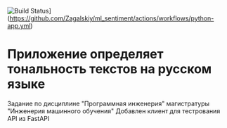 ![Build Status](https://github.com/Zagalskiy/ml_sentiment/workflows/python-app.yml/badge.svg)](https://github.com/Zagalskiy/ml_sentiment/actions/workflows/python-app.yml)

# Приложение определяет тональность текстов на русском языке

Задание по дисциплине "Программная инженерия" магистратуры "Инженерия машинного обучения"
Добавлен клиент для тестрования API из FastAPI
